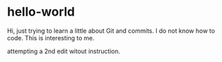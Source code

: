 # hello-world

Hi, just trying to learn a little about Git and commits.
I do not know how to code.
This is interesting to me.

attempting a 2nd edit witout instruction.
